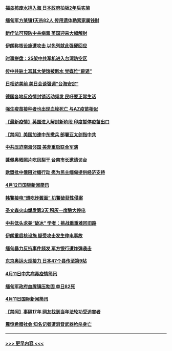 #### [福岛核废水排入海 日本政府拍板2年后实施](../pages/prog202/a103094759.md?t=04131052) 
#### [缅甸军方某镇1天杀82人 传用遗体勒索家属钱财](../pages/prog202/a103094741.md?t=04131052) 
#### [新疗法可预防中共病毒 英国迎来大幅解封](../pages/prog202/a103094677.md?t=04131052) 
#### [伊朗称核设施遭攻击 以色列就此强硬回应](../pages/prog202/a103094649.md?t=04131052) 
#### [时事拼盘：25架中共军机进入台湾防空区](../pages/prog202/a103094640.md?t=04131052) 
#### [传中共驻土耳其大使馆被断水 党媒忙“辟谣”](../pages/prog202/a103094548.md?t=04131052) 
#### [日相访美前 美日会谈强调“台海安定”](../pages/prog202/a103094574.md?t=04131052) 
#### [德国各地反疫情封锁活动频发 民吁要正常生活](../pages/prog202/a103094564.md?t=04131052) 
#### [强生疫苗接种者也出现血栓死亡 与AZ疫苗相似](../pages/prog202/a103094533.md?t=04131052) 
#### [【最新疫情】英国进入解封新阶段 印度暂停疫苗出口](../pages/prog202/a103094488.md?t=04131052) 
#### [【禁闻】美国加速中东撤兵 部署亚太剑指中共](../pages/prog202/a103094458.md?t=04131052) 
#### [中共压迫南海邻国 美菲重启联合军演](../pages/prog202/a103094435.md?t=04131052) 
#### [蓬佩奥晒照片吃凤梨干 台南市长邀请访台](../pages/prog202/a103094426.md?t=04131052) 
#### [欧盟批中俄阻对缅行动 愿为民主缅甸提供经济支持](../pages/prog202/a103094382.md?t=04131052) 
#### [4月12日国际新闻简讯](../pages/prog202/a103094233.md?t=04131052) 
#### [韩警接电“想吃炸酱面” 机警破获性侵案](../pages/prog202/a103094214.md?t=04131052) 
#### [圣文森火山爆发第3天 积灰一度酿大停电](../pages/prog202/a103094183.md?t=04131052) 
#### [中共低头求美“破冰” 学者：挑战重重难回旧路](../pages/prog202/a103094153.md?t=04131052) 
#### [伊朗重启核设施 疑受攻击发生停电事故](../pages/prog202/a103094103.md?t=04131052) 
#### [缅甸暴力反抗事件频发 军方银行遭炸弹袭击](../pages/prog202/a103093973.md?t=04131052) 
#### [东京奥运火炬接力 日本47个县传至第9站](../pages/prog202/a103093984.md?t=04131052) 
#### [4月11日中共病毒疫情简讯](../pages/prog202/a103093916.md?t=04131052) 
#### [缅甸军政府血腥镇压勃固 单日82死](../pages/prog202/a103093910.md?t=04131052) 
#### [4月11日国际新闻简讯](../pages/prog202/a103093892.md?t=04131052) 
#### [【禁闻】事隔17年 网友找到当年法轮功受迫害者](../pages/prog202/a103093874.md?t=04131052) 
#### [震惊希腊社会 知名记者遭消音武器枪杀身亡](../pages/prog202/a103093832.md?t=04131052) 

----
#### [ >>> 更早内容 <<< ](../indexes/prog202-earlier.md)
